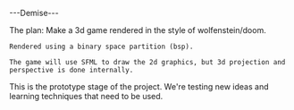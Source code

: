 ---Demise---

The plan:
	Make a 3d game rendered in the style of wolfenstein/doom.

	Rendered using a binary space partition (bsp).

	The game will use SFML to draw the 2d graphics, but 3d projection and perspective is done internally.


This is the prototype stage of the project.
We're testing new ideas and learning techniques that need to be used.
